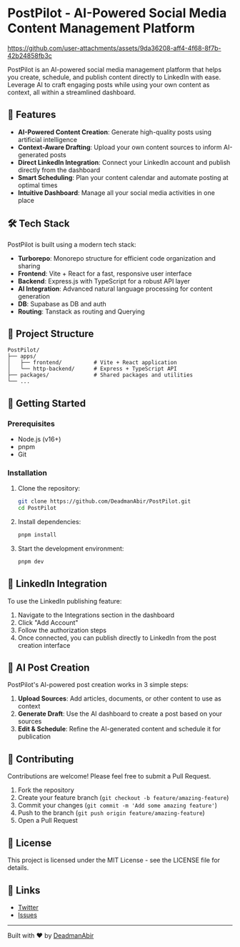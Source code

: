 # PostPilot - AI-Powered Social Media Content Management Platform


https://github.com/user-attachments/assets/9da36208-aff4-4f68-8f7b-42b24858fb3c



PostPilot is an AI-powered social media management platform that helps you create, schedule, and publish content directly to LinkedIn with ease. Leverage AI to craft engaging posts while using your own content as context, all within a streamlined dashboard.

## 🚀 Features

- **AI-Powered Content Creation**: Generate high-quality posts using artificial intelligence
- **Context-Aware Drafting**: Upload your own content sources to inform AI-generated posts
- **Direct LinkedIn Integration**: Connect your LinkedIn account and publish directly from the dashboard
- **Smart Scheduling**: Plan your content calendar and automate posting at optimal times
- **Intuitive Dashboard**: Manage all your social media activities in one place

## 🛠️ Tech Stack

PostPilot is built using a modern tech stack:

- **Turborepo**: Monorepo structure for efficient code organization and sharing
- **Frontend**: Vite + React for a fast, responsive user interface
- **Backend**: Express.js with TypeScript for a robust API layer
- **AI Integration**: Advanced natural language processing for content generation
- **DB**: Supabase as DB and auth
- **Routing**: Tanstack as routing and Querying

## 📁 Project Structure

```
PostPilot/
├── apps/
│   ├── frontend/          # Vite + React application
│   └── http-backend/      # Express + TypeScript API
├── packages/              # Shared packages and utilities
└── ...
```

## 🚀 Getting Started

### Prerequisites

- Node.js (v16+)
- pnpm
- Git

### Installation

1. Clone the repository:
   ```bash
   git clone https://github.com/DeadmanAbir/PostPilot.git
   cd PostPilot
   ```

2. Install dependencies:
   ```bash
   pnpm install
   ```

3. Start the development environment:
   ```bash
   pnpm dev
   ```

## 🔌 LinkedIn Integration

To use the LinkedIn publishing feature:

1. Navigate to the Integrations section in the dashboard
2. Click "Add Account"
3. Follow the authorization steps
4. Once connected, you can publish directly to LinkedIn from the post creation interface

## 🧠 AI Post Creation

PostPilot's AI-powered post creation works in 3 simple steps:

1. **Upload Sources**: Add articles, documents, or other content to use as context
2. **Generate Draft**: Use the AI dashboard to create a post based on your sources
3. **Edit & Schedule**: Refine the AI-generated content and schedule it for publication

## 🤝 Contributing

Contributions are welcome! Please feel free to submit a Pull Request.

1. Fork the repository
2. Create your feature branch (`git checkout -b feature/amazing-feature`)
3. Commit your changes (`git commit -m 'Add some amazing feature'`)
4. Push to the branch (`git push origin feature/amazing-feature`)
5. Open a Pull Request

## 📄 License

This project is licensed under the MIT License - see the LICENSE file for details.

## 🔗 Links

- [Twitter](https://x.com/ItsDutta99)
- [Issues](https://www.linkedin.com/in/abir-dutta-408759223/)

---

Built with ❤️ by [DeadmanAbir](https://github.com/DeadmanAbir)
